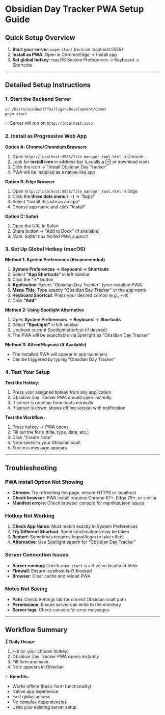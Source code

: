 # Obsidian Day Tracker PWA Setup Guide

## Quick Setup Overview
1. **Start your server**: `pnpm start` (runs on localhost:5555)
2. **Install as PWA**: Open in Chrome/Edge → Install app
3. **Set global hotkey**: macOS System Preferences → Keyboard → Shortcuts

---

## Detailed Setup Instructions

### 1. Start the Backend Server
```bash
cd /Users/sarahwolffmilligan/Development/comet
pnpm start
```
✅ Server will run on `http://localhost:5555`

### 2. Install as Progressive Web App

**Option A: Chrome/Chromium Browsers**
1. Open `http://localhost:5555/file_manager_tool.html` in Chrome
2. Look for **install icon** in address bar (usually a ⊕ or download icon)
3. Click the icon → "Install Obsidian Day Tracker"
4. PWA will be installed as a native-like app

**Option B: Edge Browser**
1. Open `http://localhost:5555/file_manager_tool.html` in Edge
2. Click the **three dots menu** (⋯) → "Apps" 
3. Select "Install this site as an app"
4. Choose app name and click "Install"

**Option C: Safari** 
1. Open the URL in Safari
2. Share button → "Add to Dock" (if available)
3. *Note: Safari has limited PWA support*

### 3. Set Up Global Hotkey (macOS)

**Method 1: System Preferences (Recommended)**
1. **System Preferences** → **Keyboard** → **Shortcuts**
2. Select **"App Shortcuts"** in left sidebar
3. Click the **"+"** button
4. **Application**: Select "Obsidian Day Tracker" (your installed PWA)
5. **Menu Title**: Type exactly "Obsidian Day Tracker" or the app name
6. **Keyboard Shortcut**: Press your desired combo (e.g., `⌘⇧D`)
7. Click **"Add"**

**Method 2: Using Spotlight Alternative**
1. Open **System Preferences** → **Keyboard** → **Shortcuts**
2. Select **"Spotlight"** in left sidebar  
3. Uncheck current Spotlight shortcut (if desired)
4. The PWA will be searchable via Spotlight as "Obsidian Day Tracker"

**Method 3: Alfred/Raycast (If Available)**
- The installed PWA will appear in app launchers
- Can be triggered by typing "Obsidian Day Tracker"

### 4. Test Your Setup

**Test the Hotkey:**
1. Press your assigned hotkey from any application
2. Obsidian Day Tracker PWA should open instantly
3. If server is running: form loads normally
4. If server is down: shows offline version with notification

**Test the Workflow:**
1. Press hotkey → PWA opens
2. Fill out the form (title, type, date, etc.)
3. Click "Create Note"
4. Note saves to your Obsidian vault
5. Success message appears

---

## Troubleshooting

### PWA Install Option Not Showing
- **Chrome**: Try refreshing the page, ensure HTTPS or localhost
- **Check browser**: PWA install requires Chrome 67+, Edge 79+, or similar
- **Manifest errors**: Check browser console for manifest.json issues

### Hotkey Not Working
1. **Check App Name**: Must match exactly in System Preferences
2. **Try Different Shortcut**: Some combinations may be taken
3. **Restart**: Sometimes requires logout/login to take effect
4. **Alternative**: Use Spotlight search for "Obsidian Day Tracker"

### Server Connection Issues
- **Server running**: Check `pnpm start` is active on localhost:5555
- **Firewall**: Ensure localhost isn't blocked
- **Browser**: Clear cache and reload PWA

### Notes Not Saving
- **Path**: Check Settings tab for correct Obsidian vault path
- **Permissions**: Ensure server can write to the directory
- **Server logs**: Check console for error messages

---

## Workflow Summary

🚀 **Daily Usage:**
1. `⌘⇧D` (or your chosen hotkey)
2. Obsidian Day Tracker PWA opens instantly
3. Fill form and save
4. Note appears in Obsidian

✨ **Benefits:**
- Works offline (basic form functionality)
- Native app experience
- Fast global access
- No complex dependencies
- Uses your existing server setup